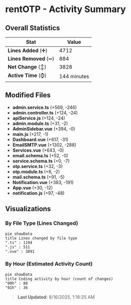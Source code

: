 # rentOTP - Activity Summary 

## Overall Statistics

| Stat                   | Value                                                             |
| ---------------------- | ----------------------------------------------------------------- |
| **Lines Added** (➕)   | 4712                                          |
| **Lines Removed** (➖) | 884                                        |
| **Net Change** (↕)    | 3828                |
| **Active Time** (⌚)   | 144 minutes |


## Modified Files
- **admin.service.ts** (+569, -246)
- **admin.controller.ts** (+124, -24)
- **apiService.js** (+124, -24)
- **admin.module.ts** (+31, -2)
- **AdminSidebar.vue** (+394, -0)
- **main.js** (+217, -1)
- **Dashboard.vue** (+617, -31)
- **EmailSMTP.vue** (+1302, -288)
- **Services.vue** (+643, -0)
- **email.schema.ts** (+52, -0)
- **service.schema.ts** (+0, -7)
- **otp.service.ts** (+32, -3)
- **otp.module.ts** (+6, -2)
- **mail.schema.ts** (+91, -5)
- **Notification.vue** (+383, -191)
- **App.vue** (+30, -12)
- **notification.js** (+97, -48)

## Visualizations

### By File Type (Lines Changed)

```mermaid
pie showData
title Lines changed by file type
".ts" : 1194
".js" : 511
".vue" : 3891
```

### By Hour (Estimated Activity Count)

```mermaid
pie showData
title Coding activity by hour (count of changes)
"00h" : 88
"01h" : 36
```


> **Last Updated:** 8/16/2025, 1:16:25 AM